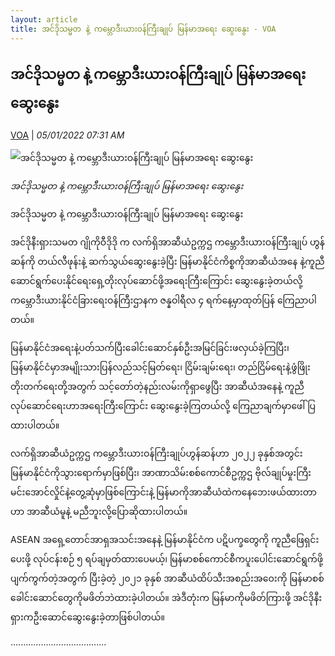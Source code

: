 ```yaml
---
layout: article
title: အင်ဒိုသမ္မတ နဲ့ ကမ္ဘောဒီးယားဝန်ကြီးချုပ် မြန်မာအရေး ဆွေးနွေး - VOA
---
```


## အင်ဒိုသမ္မတ နဲ့ ကမ္ဘောဒီးယားဝန်ကြီးချုပ် မြန်မာအရေး ဆွေးနွေး

[VOA](https://burmese.voanews.com/a/indonesia-cambodia-asean/6383261.html) | _05/01/2022 07:31 AM_
        
![အင်ဒိုသမ္မတ နဲ့ ကမ္ဘောဒီးယားဝန်ကြီးချုပ် မြန်မာအရေး ဆွေးနွေး](https://gdb.voanews.com/33052632-D9FD-4DC4-AE50-EC5D6CF25580_w1080_h608_s.png)

_အင်ဒိုသမ္မတ နဲ့ ကမ္ဘောဒီးယားဝန်ကြီးချုပ် မြန်မာအရေး ဆွေးနွေး_

အင်ဒိုသမ္မတ နဲ့ ကမ္ဘောဒီးယားဝန်ကြီးချုပ် မြန်မာအရေး ဆွေးနွေး

အင်ဒိုနီးရှားသမတ ဂျိုကိုဝီဒိုဒို က လက်ရှိအာဆီယံဥက္ကဌ ကမ္ဘောဒီးယားဝန်ကြီးချုပ် ဟွန်ဆန်ကို တယ်လီဖုန်းနဲ့ ဆက်သွယ်ဆွေးနွေးခဲ့ပြီး မြန်မာနိုင်ငံကိစ္စကိုအာဆီယံအနေ နဲ့ကူညီဆောင်ရွက်ပေးနိုင်ရေးရှေ့တိုးလုပ်ဆောင်ဖို့အရေးကြီးကြောင်း ဆွေးနွေးခဲ့တယ်လို့ ကမ္ဘောဒီးယားနိုင်ငံခြားရေးဝန်ကြီးဌာနက ဇန္နဝါရီလ ၄ ရက်နေ့မှာထုတ်ပြန် ကြေညာပါတယ်။

မြန်မာနိုင်ငံအရေးနဲ့ပတ်သက်ပြီးခေါင်းဆောင်နှစ်ဦးအမြင်ခြင်းဖလှယ်ခဲ့ကြပြီး၊ မြန်မာနိုင်ငံမှာအမျိုးသားပြန်လည်သင့်မြတ်ရေး၊ ငြိမ်းချမ်းရေး၊ တည်ငြိမ်ရေးနဲ့ဖွံဖြိုးတိုးတက်ရေးတို့အတွက် သင့်တော်တဲ့နည်းလမ်းကိုရှာဖွေပြီး အာဆီယံအနေနဲ့ ကူညီလုပ်ဆောင်ရေးဟာအရေးကြီးကြောင်း ဆွေးနွေးခဲ့ကြတယ်လို့ ကြေညာချက်မှာဖေါ်ပြထားပါတယ်။

လက်ရှိအာဆီယံဥက္ကဌ ကမ္ဘောဒီးယားဝန်ကြီးချုပ်ဟွန်ဆန်ဟာ ၂၀၂၂ ခုနှစ်အတွင်း မြန်မာနိုင်ငံကိုသွားရောက်မှာဖြစ်ပြီး၊ အာဏာသိမ်းစစ်ကောင်စီဥက္ကဌ ဗိုလ်ချုပ်မှုးကြီးမင်းအောင်လှိုင်နဲ့တွေ့ဆုံမှာဖြစ်ကြောင်းနဲ့ မြန်မာကိုအာဆီယံထဲကနေဘေးဖယ်ထားတာဟာ အာဆီယံမူနဲ့ မညီဘူးလို့ပြောဆိုထားပါတယ်။

ASEAN အရှေ့တောင်အာရှအသင်းအနေနဲ့ မြန်မာနိုင်ငံက ပဋိပက္ခတွေကို ကူညီဖြေရှင်းပေးဖို့ လုပ်ငန်းစဉ် ၅ ရပ်ချမှတ်ထားပေမယ့်၊ မြန်မာစစ်ကောင်စီကပူးပေါင်းဆောင်ရွက်ဖို့ ပျက်ကွက်တဲ့အတွက် ပြီးခဲ့တဲ့ ၂၀၂၁ ခုနှစ် အာဆီယံထိပ်သီးအစည်းအဝေးကို မြန်မာစစ် ခေါင်းဆောင်တွေကိုမဖိတ်ဘဲထားခဲ့ပါတယ်။ အဲဒီတုံးက မြန်မာကိုမဖိတ်ကြားဖို့ အင်ဒိုနီးရှားကဦးဆောင်ဆွေးနွေးခဲ့တာဖြစ်ပါတယ်။

......................................